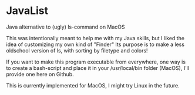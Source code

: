 # JavaList
Java alternative to (ugly) ls-command on MacOS

This was intentionally meant to help me with my Java skills, but I liked the idea of customizing my own kind of "Finder"
Its purpose is to make a less oldschool version of ls, with sorting by filetype and colors!

If you want to make this program executable from everywhere,
one way is to create a bash-script and place it in your /usr/local/bin folder (MacOS), I'll provide one here on Github.

This is currently implemented for MacOS, I might try Linux in the future.

